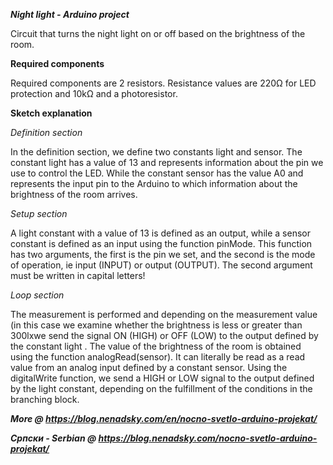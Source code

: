 ***Night light - Arduino project***

Circuit that turns the night light on or off based on the brightness of the room. 

**Required components**

Required components are 2 resistors. Resistance values are 220Ω for LED protection and 10kΩ and a photoresistor.

**Sketch explanation**

*Definition section*

In the definition section, we define two constants light and sensor. The constant light has a value of 13 and represents information about the pin we use to control the LED. While the constant sensor has the value A0 and represents the input pin to the Arduino to which information about the brightness of the room arrives.

*Setup section*

A light constant with a value of 13 is defined as an output, while a sensor constant is defined as an input using the function pinMode. This function has two arguments, the first is the pin we set, and the second is the mode of operation, ie input (INPUT) or output (OUTPUT). The second argument must be written in capital letters!

*Loop section*

The measurement is performed and depending on the measurement value (in this case we examine whether the brightness is less or greater than 300lxwe send the signal ON (HIGH) or OFF (LOW) to the output defined by the constant light . The value of the brightness of the room is obtained using the function analogRead(sensor). It can literally be read as a read value from an analog input defined by a constant sensor. Using the digitalWrite function, we send a HIGH or LOW signal to the output defined by the light constant, depending on the fulfillment of the conditions in the branching block.

***More @ https://blog.nenadsky.com/en/nocno-svetlo-arduino-projekat/***

***Српски - Serbian @ https://blog.nenadsky.com/nocno-svetlo-arduino-projekat/***
